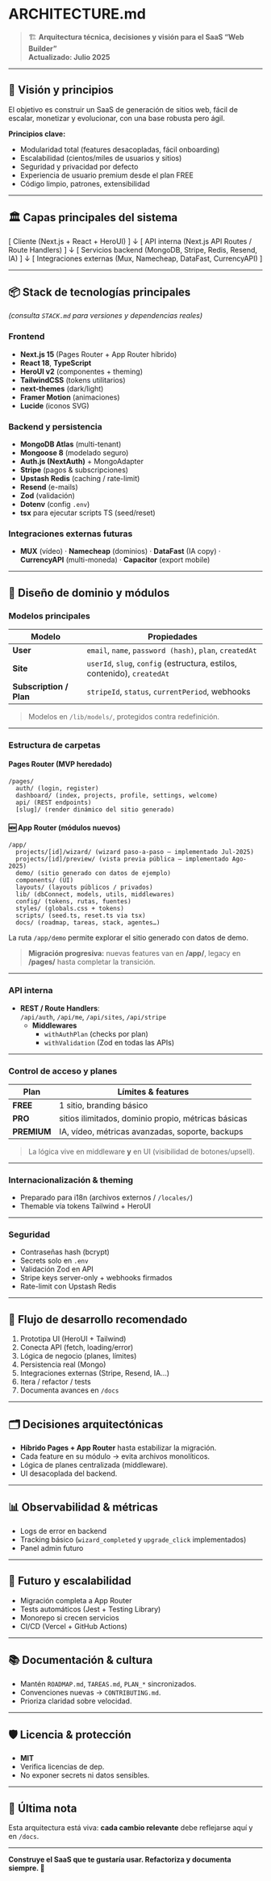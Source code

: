 # ARCHITECTURE.md

> 🏗️ **Arquitectura técnica, decisiones y visión para el SaaS “Web Builder”**  
> **Actualizado: Julio 2025**

---

## 🧭 Visión y principios

El objetivo es construir un SaaS de generación de sitios web, fácil de escalar, monetizar y evolucionar, con una base robusta pero ágil.

**Principios clave:**

- Modularidad total (features desacopladas, fácil onboarding)
- Escalabilidad (cientos/miles de usuarios y sitios)
- Seguridad y privacidad por defecto
- Experiencia de usuario premium desde el plan FREE
- Código limpio, patrones, extensibilidad

---

## 🏛️ Capas principales del sistema

[ Cliente (Next.js + React + HeroUI) ]
↓
[ API interna (Next.js API Routes / Route Handlers) ]
↓
[ Servicios backend (MongoDB, Stripe, Redis, Resend, IA) ]
↓
[ Integraciones externas (Mux, Namecheap, DataFast, CurrencyAPI) ]

---

## 📦 Stack de tecnologías principales

_(consulta `STACK.md` para versiones y dependencias reales)_

### Frontend

- **Next.js 15** (Pages Router + App Router híbrido)
- **React 18**, **TypeScript**
- **HeroUI v2** (componentes + theming)
- **TailwindCSS** (tokens utilitarios)
- **next-themes** (dark/light)
- **Framer Motion** (animaciones)
- **Lucide** (iconos SVG)

### Backend y persistencia

- **MongoDB Atlas** (multi-tenant)
- **Mongoose 8** (modelado seguro)
- **Auth.js (NextAuth)** + MongoAdapter
- **Stripe** (pagos & subscripciones)
- **Upstash Redis** (caching / rate-limit)
- **Resend** (e-mails)
- **Zod** (validación)
- **Dotenv** (config `.env`)
- **tsx** para ejecutar scripts TS (seed/reset)

### Integraciones externas futuras

- **MUX** (vídeo) · **Namecheap** (dominios) · **DataFast** (IA copy) · **CurrencyAPI** (multi-moneda) · **Capacitor** (export mobile)

---

## 🧩 Diseño de dominio y módulos

### Modelos principales

| Modelo                  | Propiedades                                                              |
| ----------------------- | ------------------------------------------------------------------------ |
| **User**                | `email`, `name`, `password (hash)`, `plan`, `createdAt`                  |
| **Site**                | `userId`, `slug`, `config` (estructura, estilos, contenido), `createdAt` |
| **Subscription / Plan** | `stripeId`, `status`, `currentPeriod`, webhooks                          |

> Modelos en `/lib/models/`, protegidos contra redefinición.

---

### Estructura de carpetas

#### Pages Router (MVP heredado)

```text
/pages/
  auth/ (login, register)
  dashboard/ (index, projects, profile, settings, welcome)
  api/ (REST endpoints)
  [slug]/ (render dinámico del sitio generado)
```

#### 🆕 App Router (módulos nuevos)

```text
/app/
  projects/[id]/wizard/ (wizard paso-a-paso – implementado Jul-2025)
  projects/[id]/preview/ (vista previa pública – implementado Ago-2025)
  demo/ (sitio generado con datos de ejemplo)
  components/ (UI)
  layouts/ (layouts públicos / privados)
  lib/ (dbConnect, models, utils, middlewares)
  config/ (tokens, rutas, fuentes)
  styles/ (globals.css + tokens)
  scripts/ (seed.ts, reset.ts via tsx)
  docs/ (roadmap, tareas, stack, agentes…)
```
La ruta `/app/demo` permite explorar el sitio generado con datos de demo.

> **Migración progresiva:** nuevas features van en **/app/**, legacy en **/pages/** hasta completar la transición.

---

### API interna

- **REST / Route Handlers**:  
  `/api/auth`, `/api/me`, `/api/sites`, `/api/stripe`
  - **Middlewares**
    - `withAuthPlan` (checks por plan)
    - `withValidation` (Zod en todas las APIs)

---

### Control de acceso y planes

| Plan        | Límites & features                                  |
| ----------- | --------------------------------------------------- |
| **FREE**    | 1 sitio, branding básico                            |
| **PRO**     | sitios ilimitados, dominio propio, métricas básicas |
| **PREMIUM** | IA, vídeo, métricas avanzadas, soporte, backups     |

> La lógica vive en middleware **y** en UI (visibilidad de botones/upsell).

---

### Internacionalización & theming

- Preparado para i18n (archivos externos / `/locales/`)
- Themable vía tokens Tailwind + HeroUI

---

### Seguridad

- Contraseñas hash (bcrypt)
- Secrets solo en `.env`
- Validación Zod en API
- Stripe keys server-only + webhooks firmados
- Rate-limit con Upstash Redis

---

## 🚦 Flujo de desarrollo recomendado

1. Prototipa UI (HeroUI + Tailwind)
2. Conecta API (fetch, loading/error)
3. Lógica de negocio (planes, límites)
4. Persistencia real (Mongo)
5. Integraciones externas (Stripe, Resend, IA…)
6. Itera / refactor / tests
7. Documenta avances en `/docs`

---

## 🗂️ Decisiones arquitectónicas

- **Híbrido Pages + App Router** hasta estabilizar la migración.
- Cada feature en su módulo → evita archivos monolíticos.
- Lógica de planes centralizada (middleware).
- UI desacoplada del backend.

---

## 📊 Observabilidad & métricas

- Logs de error en backend
 - Tracking básico (`wizard_completed` y `upgrade_click` implementados)
  - Panel admin futuro

---

## 🔮 Futuro y escalabilidad

- Migración completa a App Router
- Tests automáticos (Jest + Testing Library)
- Monorepo si crecen servicios
- CI/CD (Vercel + GitHub Actions)

---

## 📚 Documentación & cultura

- Mantén `ROADMAP.md`, `TAREAS.md`, `PLAN_*` sincronizados.
- Convenciones nuevas → `CONTRIBUTING.md`.
- Prioriza claridad sobre velocidad.

---

## 🛡️ Licencia & protección

- **MIT**
- Verifica licencias de dep.
- No exponer secrets ni datos sensibles.

---

## 📝 Última nota

Esta arquitectura está viva: **cada cambio relevante** debe reflejarse aquí y en `/docs`.

---

**Construye el SaaS que te gustaría usar. Refactoriza y documenta siempre. 🚀**
